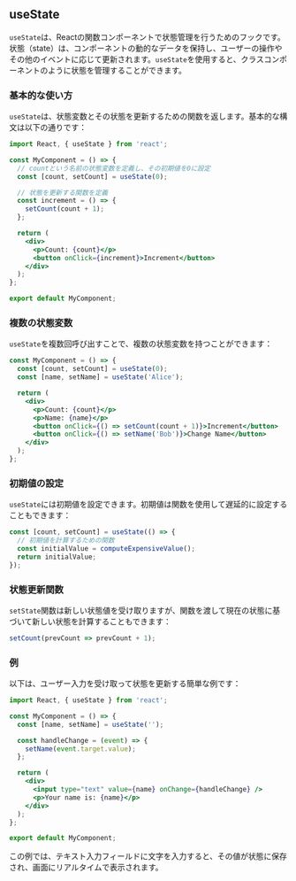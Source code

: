 
## useState

`useState`は、Reactの関数コンポーネントで状態管理を行うためのフックです。
状態（state）は、コンポーネントの動的なデータを保持し、ユーザーの操作やその他のイベントに応じて更新されます。`useState`を使用すると、クラスコンポーネントのように状態を管理することができます。

### 基本的な使い方

`useState`は、状態変数とその状態を更新するための関数を返します。基本的な構文は以下の通りです：

```jsx
import React, { useState } from 'react';

const MyComponent = () => {
  // countという名前の状態変数を定義し、その初期値を0に設定
  const [count, setCount] = useState(0);

  // 状態を更新する関数を定義
  const increment = () => {
    setCount(count + 1);
  };

  return (
    <div>
      <p>Count: {count}</p>
      <button onClick={increment}>Increment</button>
    </div>
  );
};

export default MyComponent;
```

### 複数の状態変数

`useState`を複数回呼び出すことで、複数の状態変数を持つことができます：

```jsx
const MyComponent = () => {
  const [count, setCount] = useState(0);
  const [name, setName] = useState('Alice');

  return (
    <div>
      <p>Count: {count}</p>
      <p>Name: {name}</p>
      <button onClick={() => setCount(count + 1)}>Increment</button>
      <button onClick={() => setName('Bob')}>Change Name</button>
    </div>
  );
};
```

### 初期値の設定

`useState`には初期値を設定できます。初期値は関数を使用して遅延的に設定することもできます：

```jsx
const [count, setCount] = useState(() => {
  // 初期値を計算するための関数
  const initialValue = computeExpensiveValue();
  return initialValue;
});
```

### 状態更新関数

`setState`関数は新しい状態値を受け取りますが、関数を渡して現在の状態に基づいて新しい状態を計算することもできます：

```jsx
setCount(prevCount => prevCount + 1);
```

### 例

以下は、ユーザー入力を受け取って状態を更新する簡単な例です：

```jsx
import React, { useState } from 'react';

const MyComponent = () => {
  const [name, setName] = useState('');

  const handleChange = (event) => {
    setName(event.target.value);
  };

  return (
    <div>
      <input type="text" value={name} onChange={handleChange} />
      <p>Your name is: {name}</p>
    </div>
  );
};

export default MyComponent;
```

この例では、テキスト入力フィールドに文字を入力すると、その値が状態に保存され、画面にリアルタイムで表示されます。



